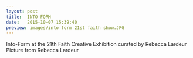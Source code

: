 ```yaml
---
layout: post
title:  INTO-FORM
date:   2015-10-07 15:39:40
preview: images/into form 21st faith show.JPG
---
```


Into-Form at the 21th Faith Creative Exhibition curated by Rebecca Lardeur
Picture from Rebecca Lardeur
